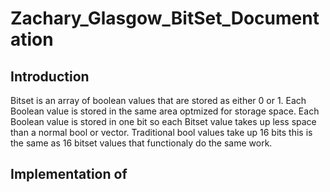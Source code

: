 # Zachary_Glasgow_BitSet_Documentation

## Introduction
Bitset is an array of boolean values that are stored as either 0 or 1. Each Boolean value is stored in the same area optmized for storage space. Each Boolean value is stored in one bit so each Bitset value takes up less space than a normal bool or vector. Traditional bool values take up 16 bits this is the same as 16 bitset values that functionaly do the same work.
## Implementation of 

